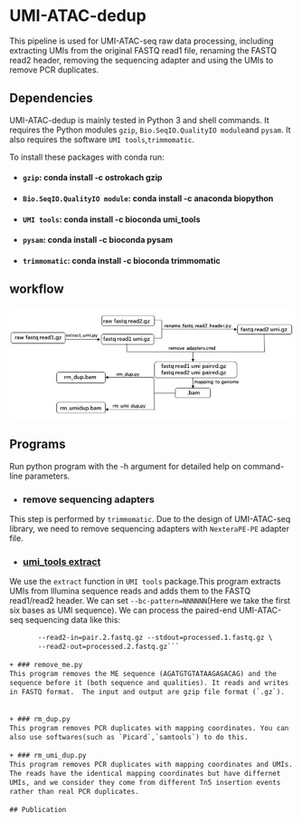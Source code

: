 # UMI-ATAC-dedup

This pipeline is used for UMI-ATAC-seq raw data processing, including extracting UMIs from the original FASTQ read1 file, renaming the FASTQ read2 header, removing the sequencing adapter and using the UMIs to remove PCR duplicates.

## Dependencies
UMI-ATAC-dedup is mainly tested in Python 3 and shell commands. It requires the Python modules  `gzip`, `Bio.SeqIO.QualityIO module`and `pysam`. It also requires the software `UMI tools`,`trimmomatic`.

To install these packages with conda run:
+ #### `gzip`: conda install -c ostrokach gzip
+ #### `Bio.SeqIO.QualityIO module`: conda install -c anaconda biopython
+ #### `UMI tools`: conda install -c bioconda umi_tools 
+ #### `pysam`: conda install -c bioconda pysam
+ #### `trimmomatic`: conda install -c bioconda trimmomatic
## workflow

![image]( https://github.com/tzhu-bio/UMI-ATAC-seq/blob/master/workflow.jpg)
##  Programs
Run python program with the -h argument for detailed help on command-line parameters.

+ ### remove sequencing adapters
This step is performed by `trimmomatic`. Due to the design of UMI-ATAC-seq library, we need to remove sequencing adapters with `NexteraPE-PE` adapter file.

+ ### [umi_tools extract](https://umi-tools.readthedocs.io/en/latest/QUICK_START.html)
We use the `extract` function in `UMI tools` package.This program extracts UMIs from Illumina sequence reads and adds them to the FASTQ read1/read2 header. We can set `--bc-pattern=NNNNNN`(Here we take the first six bases as UMI sequence). We can process the paired-end UMI-ATAC-seq sequencing data like this:

```$ umi_tools extract -I pair.1.fastq.gz --bc-pattern=NNNNNN \ 
       --read2-in=pair.2.fastq.gz --stdout=processed.1.fastq.gz \
       --read2-out=processed.2.fastq.gz```

+ ### remove_me.py
This program removes the ME sequence (AGATGTGTATAAGAGACAG) and the sequence before it (both sequence and qualities). It reads and writes in FASTQ format.  The input and output are gzip file format (`.gz`).


+ ### rm_dup.py
This program removes PCR duplicates with mapping coordinates. You can also use softwares(such as `Picard`,`samtools`) to do this. 

+ ### rm_umi_dup.py
This program removes PCR duplicates with mapping coordinates and UMIs. The reads have the identical mapping coordinates but have differnet UMIs, and we consider they come from different Tn5 insertion events rather than real PCR duplicates. 

## Publication




